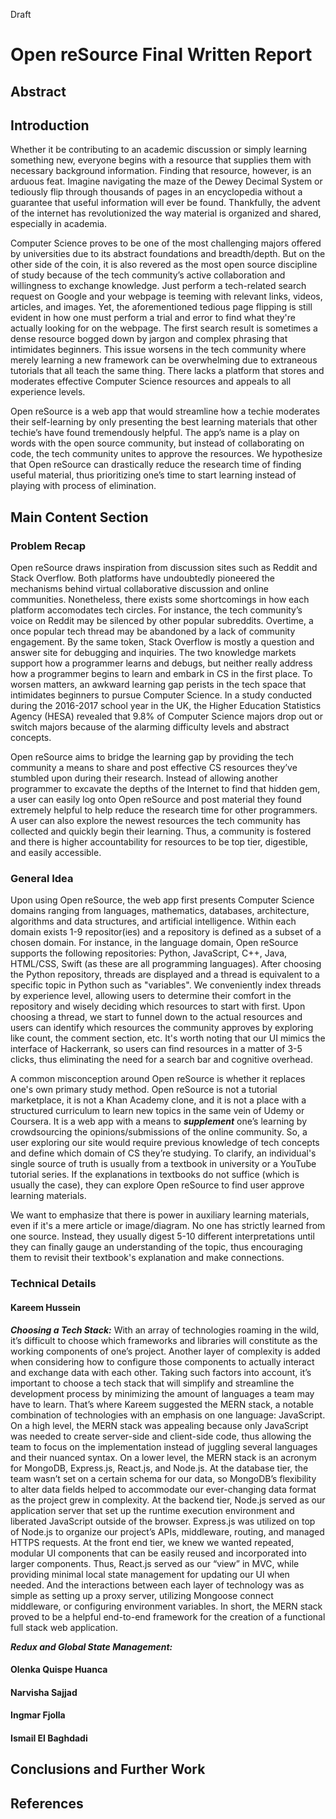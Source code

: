 Draft

# Open reSource Final Written Report

## Abstract

## Introduction

Whether it be contributing to an academic discussion or simply learning something new, everyone begins with a resource that supplies them with necessary background information. Finding that resource, however, is an arduous feat. Imagine navigating the maze of the Dewey Decimal System or tediously flip through thousands of pages in an encyclopedia without a guarantee that useful information will ever be found. Thankfully, the advent of the internet has revolutionized the way material is organized and shared, especially in academia.

Computer Science proves to be one of the most challenging majors offered by universities due to its abstract foundations and breadth/depth. But on the other side of the coin, it is also revered as the most open source discipline of study because of the tech community’s active collaboration and willingness to exchange knowledge. Just perform a tech-related search request on Google and your webpage is teeming with relevant links, videos, articles, and images. Yet, the aforementioned tedious page flipping is still evident in how one must perform a trial and error to find what they're actually looking for on the webpage. The first search result is sometimes a dense resource bogged down by jargon and complex phrasing that intimidates beginners. This issue worsens in the tech community where merely learning a new framework can be overwhelming due to extraneous tutorials that all teach the same thing. There lacks a platform that stores and moderates effective Computer Science resources and appeals to all experience levels.

Open reSource is a web app that would streamline how a techie moderates their self-learning by only presenting the best learning materials that other techie’s have found tremendously helpful.  The app’s name is a play on words with the open source community, but instead of collaborating on code, the tech community unites to approve the resources. We hypothesize that Open reSource can drastically reduce the research time of finding useful material, thus prioritizing one’s time to start learning instead of playing with process of elimination.


## Main Content Section

### Problem Recap

Open reSource draws inspiration from discussion sites such as Reddit and Stack Overflow. Both platforms have undoubtedly pioneered the mechanisms behind virtual collaborative discussion and online communities. Nonetheless, there exists some shortcomings in how each platform accomodates tech circles. For instance, the tech community’s voice on Reddit may be silenced by other popular subreddits. Overtime, a once popular tech thread may be abandoned by a lack of community engagement. By the same token, Stack Overflow is mostly a question and answer site for debugging and inquiries. The two knowledge markets support how a programmer learns and debugs, but neither really address how a programmer begins to learn and embark in CS in the first place. To worsen matters, an awkward learning gap perists in the tech space that intimidates beginners to pursue Computer Science. In a study conducted during the 2016-2017 school year in the UK, the Higher Education Statistics Agency (HESA) revealed that 9.8% of Computer Science majors drop out or switch majors because of the alarming difficulty levels and abstract concepts.

Open reSource aims to bridge the learning gap by providing the tech community a means to share and post effective CS resources they’ve stumbled upon during their research. Instead of allowing another programmer to excavate the depths of the Internet to find that hidden gem, a user can easily log onto Open reSource and post material they found extremely helpful to help reduce the research time for other programmers. A user can also explore the newest resources the tech community has collected and quickly begin their learning. Thus, a community is fostered and there is higher accountability for resources to be top tier, digestible, and easily accessible.

### General Idea

Upon using Open reSource, the web app first presents Computer Science domains ranging from languages, mathematics, databases, architecture, algorithms and data structures, and artificial intelligence. Within each domain exists 1-9 repositor(ies) and a repository is defined as a subset of a chosen domain. For instance, in the language domain, Open reSource supports the following repositories: Python, JavaScript, C++, Java, HTML/CSS, Swift (as these are all programming languages). After choosing the Python repository, threads are displayed and a thread is equivalent to a specific topic in Python such as "variables". We conveniently index threads by experience level, allowing users to determine their comfort in the repository and wisely deciding which resources to start with first. Upon choosing a thread, we start to funnel down to the actual resources and users can identify which resources the community approves by exploring like count, the comment section, etc. It's worth noting that our UI mimics the interface of Hackerrank, so users can find resources in a matter of 3-5 clicks, thus eliminating the need for a search bar and cognitive overhead.

A common misconception around Open reSource is whether it replaces one's own primary study method. Open reSource is not a tutorial marketplace, it is not a Khan Academy clone, and it is not a place with a structured curriculum to learn new topics in the same vein of Udemy or Coursera. It is a web app with a means to ***supplement*** one’s learning by crowdsourcing the opinions/submissions of the online community. So, a user exploring our site would require previous knowledge of tech concepts and define which domain of CS they’re studying. To clarify, an individual's single source of truth is usually from a textbook in university or a YouTube tutorial series. If the explanations in textbooks do not suffice (which is usually the case), they can explore Open reSource to find user approve learning materials.

We want to emphasize that there is power in auxiliary learning materials, even if it's a mere article or image/diagram. No one has strictly learned from one source. Instead, they usually digest 5-10 different interpretations until they can finally gauge an understanding of the topic, thus encouraging them to revisit their textbook's explanation and make connections.

### Technical Details

#### Kareem Hussein
***Choosing a Tech Stack:*** With an array of technologies roaming in the wild, it’s difficult to choose which frameworks and libraries will constitute as the working components of one’s project. Another layer of complexity is added when considering how to configure those components to actually interact and  exchange data with each other. Taking such factors into account, it’s important to choose a tech stack that will simplify and streamline the development process by minimizing the amount of languages a team may have to learn. That’s where Kareem suggested the MERN stack, a notable combination of technologies with an emphasis on one language: JavaScript. On a high level, the MERN stack was appealing because only JavaScript was needed to create server-side and client-side code, thus allowing the team to focus on the implementation instead of juggling several languages and their nuanced syntax. On a lower level, the MERN stack is an acronym for MongoDB, Express.js, React.js, and Node.js. At the database tier, the team wasn’t set on a certain schema for our data, so MongoDB’s flexibility to alter data fields helped to accommodate our ever-changing data format as the project grew in complexity. At the backend tier, Node.js served as our application server that set up the runtime execution environment and liberated JavaScript outside of the browser. Express.js was utilized on top of Node.js to organize our project’s APIs, middleware, routing, and managed HTTPS requests. At the front end tier, we knew we wanted repeated, modular UI components that can be easily reused and incorporated into larger components. Thus, React.js served as our “view” in MVC, while providing minimal local state management for updating our UI when needed. And the interactions between each layer of technology was as simple as setting up a proxy server, utilizing Mongoose connect middleware, or configuring environment variables. In short, the MERN stack proved to be a helpful end-to-end framework for the creation of a functional full stack web application.

***Redux and Global State Management:*** 

#### Olenka Quispe Huanca

#### Narvisha Sajjad

#### Ingmar Fjolla

#### Ismail El Baghdadi

## Conclusions and Further Work

## References
